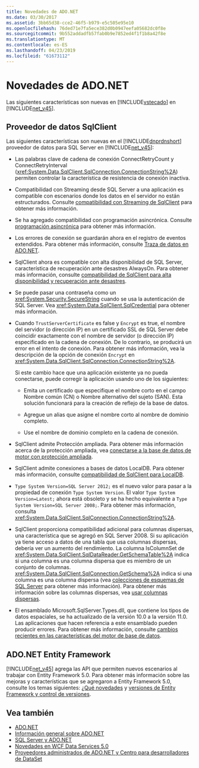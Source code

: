 ```yaml
---
title: Novedades de ADO.NET
ms.date: 03/30/2017
ms.assetid: 3bb65d38-cce2-46f5-b979-e5c505e95e10
ms.openlocfilehash: 76ded71e7fa5ece382d0b0947eefa05682dc0f8e
ms.sourcegitcommit: 9b552addadfb57fab0b9e7852ed4f1f1b8a42f8e
ms.translationtype: MT
ms.contentlocale: es-ES
ms.lasthandoff: 04/23/2019
ms.locfileid: "61673112"
---
```

# <a name="whats-new-in-adonet"></a>Novedades de ADO.NET

Las siguientes características son nuevas en [!INCLUDE[vstecado](../../../../includes/vstecado-md.md)] en [!INCLUDE[net_v45](../../../../includes/net-v45-md.md)].

## <a name="sqlclient-data-provider"></a>Proveedor de datos SqlClient

Las siguientes características son nuevas en el [!INCLUDE[dnprdnshort](../../../../includes/dnprdnshort-md.md)] proveedor de datos para SQL Server en [!INCLUDE[net_v45](../../../../includes/net-v45-md.md)]:

- Las palabras clave de cadena de conexión ConnectRetryCount y ConnectRetryInterval (<xref:System.Data.SqlClient.SqlConnection.ConnectionString%2A>) permiten controlar la característica de resistencia de conexión inactiva.

- Compatibilidad con Streaming desde SQL Server a una aplicación es compatible con escenarios donde los datos en el servidor no están estructurados.  Consulte [compatibilidad con Streaming de SqlClient](../../../../docs/framework/data/adonet/sqlclient-streaming-support.md) para obtener más información.

- Se ha agregado compatibilidad con programación asincrónica.  Consulte [programación asincrónica](../../../../docs/framework/data/adonet/asynchronous-programming.md) para obtener más información.

- Los errores de conexión se guardarán ahora en el registro de eventos extendidos. Para obtener más información, consulte [Traza de datos en ADO.NET](../../../../docs/framework/data/adonet/data-tracing.md).

- SqlClient ahora es compatible con alta disponibilidad de SQL Server, característica de recuperación ante desastres AlwaysOn. Para obtener más información, consulte [compatibilidad de SqlClient para alta disponibilidad y recuperación ante desastres](../../../../docs/framework/data/adonet/sql/sqlclient-support-for-high-availability-disaster-recovery.md).

- Se puede pasar una contraseña como un <xref:System.Security.SecureString> cuando se usa la autenticación de SQL Server. Vea <xref:System.Data.SqlClient.SqlCredential> para obtener más información.

- Cuando `TrustServerCertificate` es false y `Encrypt` es true, el nombre del servidor (o dirección IP) en un certificado SSL de SQL Server debe coincidir exactamente con el nombre de servidor (o dirección IP) especificado en la cadena de conexión. De lo contrario, se producirá un error en el intento de conexión. Para obtener más información, vea la descripción de la opción de conexión `Encrypt` en <xref:System.Data.SqlClient.SqlConnection.ConnectionString%2A>.

  Si este cambio hace que una aplicación existente ya no pueda conectarse, puede corregir la aplicación usando uno de los siguientes:

  - Emita un certificado que especifique el nombre corto en el campo Nombre común (CN) o Nombre alternativo del sujeto (SAN). Esta solución funcionará para la creación de reflejo de la base de datos.

  - Agregue un alias que asigne el nombre corto al nombre de dominio completo.

  - Use el nombre de dominio completo en la cadena de conexión.

- SqlClient admite Protección ampliada. Para obtener más información acerca de la protección ampliada, vea [conectarse a la base de datos de motor con protección ampliada](https://go.microsoft.com/fwlink/?LinkId=219978).

- SqlClient admite conexiones a bases de datos LocalDB. Para obtener más información, consulte [compatibilidad de SqlClient para LocalDB](../../../../docs/framework/data/adonet/sql/sqlclient-support-for-localdb.md).

- `Type System Version=SQL Server 2012;` es el nuevo valor para pasar a la propiedad de conexión `Type System Version`. El valor `Type System Version=Latest;` ahora está obsoleto y se ha hecho equivalente a `Type System Version=SQL Server 2008;`. Para obtener más información, consulta <xref:System.Data.SqlClient.SqlConnection.ConnectionString%2A>.

- SqlClient proporciona compatibilidad adicional para columnas dispersas, una característica que se agregó en SQL Server 2008. Si su aplicación ya tiene acceso a datos de una tabla que usa columnas dispersas, debería ver un aumento del rendimiento. La columna IsColumnSet de <xref:System.Data.SqlClient.SqlDataReader.GetSchemaTable%2A> indica si una columna es una columna dispersa que es miembro de un conjunto de columnas. <xref:System.Data.SqlClient.SqlConnection.GetSchema%2A> indica si una columna es una columna dispersa (vea [colecciones de esquemas de SQL Server](../../../../docs/framework/data/adonet/sql-server-schema-collections.md) para obtener más información). Para obtener más información sobre las columnas dispersas, vea [usar columnas dispersas](https://go.microsoft.com/fwlink/?LinkId=224244).

- El ensamblado Microsoft.SqlServer.Types.dll, que contiene los tipos de datos espaciales, se ha actualizado de la versión 10.0 a la versión 11.0. Las aplicaciones que hacen referencia a este ensamblado pueden producir errores. Para obtener más información, consulte [cambios recientes en las características del motor de base de datos](https://go.microsoft.com/fwlink/?LinkId=224367).

## <a name="adonet-entity-framework"></a>ADO.NET Entity Framework

[!INCLUDE[net_v45](../../../../includes/net-v45-md.md)] agrega las API que permiten nuevos escenarios al trabajar con Entity Framework 5.0. Para obtener más información sobre las mejoras y características que se agregaron a Entity Framework 5.0, consulte los temas siguientes: [¿Qué novedades](https://go.microsoft.com/fwlink/?LinkID=251106) y [versiones de Entity Framework y control de versiones](https://go.microsoft.com/fwlink/?LinkId=234899).

## <a name="see-also"></a>Vea también

- [ADO.NET](../../../../docs/framework/data/adonet/index.md)
- [Información general sobre ADO.NET](../../../../docs/framework/data/adonet/ado-net-overview.md)
- [SQL Server y ADO.NET](../../../../docs/framework/data/adonet/sql/index.md)
- [Novedades en WCF Data Services 5.0](https://docs.microsoft.com/previous-versions/dotnet/wcf-data-services/ee373845(v=vs.103))
- [Proveedores administrados de ADO.NET y Centro para desarrolladores de DataSet](https://go.microsoft.com/fwlink/?LinkId=217917)
